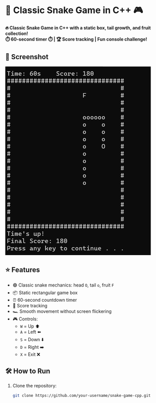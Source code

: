 # 🐍 Classic Snake Game in C++ 🎮

**🔥 Classic Snake Game in C++ with a static box, tail growth, and fruit collection!**  
**⏱️ 60-second timer ⏱️ | 🏆 Score tracking | Fun console challenge!**

## 📸 Screenshot

![Snake Game](Snake.png)

## ⭐ Features

- 🟢 Classic snake mechanics: head `O`, tail `o`, fruit `F`  
- 📦 Static rectangular game box  
- ⏰ 60-second countdown timer  
- 💯 Score tracking  
- 🏎️ Smooth movement without screen flickering  
- 🎮 Controls:  
  - `W` = Up ⬆️  
  - `A` = Left ⬅️  
  - `S` = Down ⬇️  
  - `D` = Right ➡️  
  - `X` = Exit ❌

## 🛠️ How to Run

1. Clone the repository:
   ```bash
   git clone https://github.com/your-username/snake-game-cpp.git

